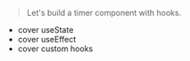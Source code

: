 > Let's build a timer component with hooks.

- cover useState
- cover useEffect
- cover custom hooks
